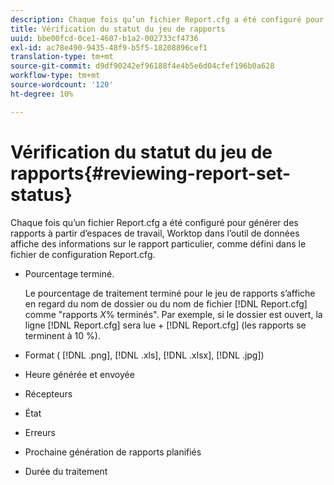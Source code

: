 ```yaml
---
description: Chaque fois qu’un fichier Report.cfg a été configuré pour générer des rapports à partir d’espaces de travail, Worktop dans l’outil de données affiche des informations sur le rapport particulier, comme défini dans le fichier de configuration Report.cfg.
title: Vérification du statut du jeu de rapports
uuid: bbe00fcd-0ce1-4607-b1a2-002733cf4736
exl-id: ac78e490-9435-48f9-b5f5-18208896cef1
translation-type: tm+mt
source-git-commit: d9df90242ef96188f4e4b5e6d04cfef196b0a628
workflow-type: tm+mt
source-wordcount: '120'
ht-degree: 10%

---
```


# Vérification du statut du jeu de rapports{#reviewing-report-set-status}

Chaque fois qu’un fichier Report.cfg a été configuré pour générer des rapports à partir d’espaces de travail, Worktop dans l’outil de données affiche des informations sur le rapport particulier, comme défini dans le fichier de configuration Report.cfg.

* Pourcentage terminé.

   Le pourcentage de traitement terminé pour le jeu de rapports s’affiche en regard du nom de dossier ou du nom de fichier [!DNL Report.cfg] comme &quot;rapports *X*% terminés&quot;. Par exemple, si le dossier est ouvert, la ligne [!DNL Report.cfg] sera lue + [!DNL Report.cfg] (les rapports se terminent à 10 %).
* Format ( [!DNL .png], [!DNL .xls], [!DNL .xlsx], [!DNL .jpg])

* Heure générée et envoyée
* Récepteurs
* État
* Erreurs
* Prochaine génération de rapports planifiés
* Durée du traitement
